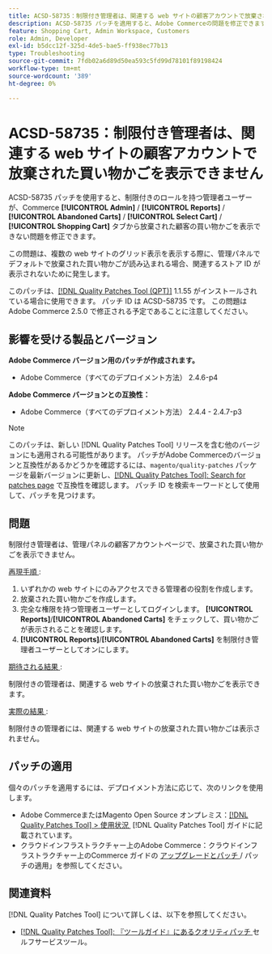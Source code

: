 ```yaml
---
title: ACSD-58735：制限付き管理者は、関連する web サイトの顧客アカウントで放棄された買い物かごを表示できません
description: ACSD-58735 パッチを適用すると、Adobe Commerceの問題を修正できます。この問題では、関連する web サイトのCommerce管理者のカスタマーアカウントページで、制限された管理者が放棄された買い物かごを表示できません。
feature: Shopping Cart, Admin Workspace, Customers
role: Admin, Developer
exl-id: b5dcc12f-325d-4de5-bae5-ff938ec77b13
type: Troubleshooting
source-git-commit: 7fdb02a6d89d50ea593c5fd99d78101f89198424
workflow-type: tm+mt
source-wordcount: '389'
ht-degree: 0%

---
```


# ACSD-58735：制限付き管理者は、関連する web サイトの顧客アカウントで放棄された買い物かごを表示できません

ACSD-58735 パッチを使用すると、制限付きのロールを持つ管理者ユーザーが、Commerce **[!UICONTROL Admin]** / **[!UICONTROL Reports]** / **[!UICONTROL Abandoned Carts]** / **[!UICONTROL Select Cart]** / **[!UICONTROL Shopping Cart]** タブから放棄された顧客の買い物かごを表示できない問題を修正できます。

この問題は、複数の web サイトのグリッド表示を表示する際に、管理パネルでデフォルトで放棄された買い物かごが読み込まれる場合、関連するストア ID が表示されないために発生します。

このパッチは、[[!DNL Quality Patches Tool (QPT)]](/help/tools/quality-patches-tool/quality-patches-tool-to-self-serve-quality-patches.md) 1.1.55 がインストールされている場合に使用できます。 パッチ ID は ACSD-58735 です。 この問題はAdobe Commerce 2.5.0 で修正される予定であることに注意してください。

## 影響を受ける製品とバージョン

**Adobe Commerce バージョン用のパッチが作成されます。**

* Adobe Commerce（すべてのデプロイメント方法） 2.4.6-p4

**Adobe Commerce バージョンとの互換性：**

* Adobe Commerce（すべてのデプロイメント方法） 2.4.4 - 2.4.7-p3

>[!NOTE]
>
>このパッチは、新しい [!DNL Quality Patches Tool] リリースを含む他のバージョンにも適用される可能性があります。 パッチがAdobe Commerceのバージョンと互換性があるかどうかを確認するには、`magento/quality-patches` パッケージを最新バージョンに更新し、[[!DNL Quality Patches Tool]: Search for patches page](https://experienceleague.adobe.com/tools/commerce-quality-patches/index.html?lang=ja) で互換性を確認します。 パッチ ID を検索キーワードとして使用して、パッチを見つけます。

## 問題

制限付き管理者は、管理パネルの顧客アカウントページで、放棄された買い物かごを表示できません。

<u> 再現手順 </u>:

1. いずれかの web サイトにのみアクセスできる管理者の役割を作成します。
1. 放棄された買い物かごを作成します。
1. 完全な権限を持つ管理者ユーザーとしてログインします。 **[!UICONTROL Reports]**/**[!UICONTROL Abandoned Carts]** をチェックして、買い物かごが表示されることを確認します。
1. **[!UICONTROL Reports]**/**[!UICONTROL Abandoned Carts]** を制限付き管理者ユーザーとしてオンにします。

<u> 期待される結果 </u>:

制限付きの管理者は、関連する web サイトの放棄された買い物かごを表示できます。

<u> 実際の結果 </u>:

制限付きの管理者には、関連する web サイトの放棄された買い物かごは表示されません。

## パッチの適用

個々のパッチを適用するには、デプロイメント方法に応じて、次のリンクを使用します。

* Adobe CommerceまたはMagento Open Source オンプレミス：[[!DNL Quality Patches Tool] > 使用状況 &#x200B;](/help/tools/quality-patches-tool/usage.md) [!DNL Quality Patches Tool] ガイドに記載されています。
* クラウドインフラストラクチャー上のAdobe Commerce：クラウドインフラストラクチャー上のCommerce ガイドの [&#x200B; アップグレードとパッチ &#x200B;](https://experienceleague.adobe.com/docs/commerce-cloud-service/user-guide/develop/upgrade/apply-patches.html?lang=ja)/ パッチの適用」を参照してください。

## 関連資料

[!DNL Quality Patches Tool] について詳しくは、以下を参照してください。

* [[!DNL Quality Patches Tool]: 『ツールガイド』にあるクオリティパッチ &#x200B;](/help/tools/quality-patches-tool/quality-patches-tool-to-self-serve-quality-patches.md) セルフサービスツール。
